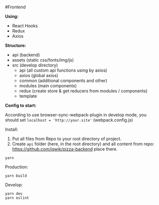 #Frontend

__Using:__

- React Hooks
- Redux
- Axios

__Structure:__

- api (backend)
- assets (static css/fonts/img/js)
- src (develop directory)
    - api (all custom api functions using by axios)
    - axios (global axios)
    - common (additional components and other)
    - modules (main components)
    - redux (create store & get reducers from modules / components)
    - template
   
__Config to start:__

According to use browser-sync-webpack-plugin in develop mode,
you should set `localhost = 'http://your.site'` (webpack.config.js)
    
Install:
1. Put all files from Repo to your root directory of project.
2. Create `api` folder (here, in the root directory) and all content from repo: https://github.com/iqwik/pizza-backend
place there. 
```
yarn
```

Production:
```
yarn build
```

Develop:
```
yarn dev
yarn eslint
```
